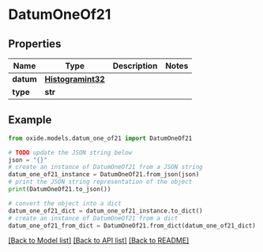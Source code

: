 # DatumOneOf21


## Properties

Name | Type | Description | Notes
------------ | ------------- | ------------- | -------------
**datum** | [**Histogramint32**](Histogramint32.md) |  | 
**type** | **str** |  | 

## Example

```python
from oxide.models.datum_one_of21 import DatumOneOf21

# TODO update the JSON string below
json = "{}"
# create an instance of DatumOneOf21 from a JSON string
datum_one_of21_instance = DatumOneOf21.from_json(json)
# print the JSON string representation of the object
print(DatumOneOf21.to_json())

# convert the object into a dict
datum_one_of21_dict = datum_one_of21_instance.to_dict()
# create an instance of DatumOneOf21 from a dict
datum_one_of21_from_dict = DatumOneOf21.from_dict(datum_one_of21_dict)
```
[[Back to Model list]](../README.md#documentation-for-models) [[Back to API list]](../README.md#documentation-for-api-endpoints) [[Back to README]](../README.md)


